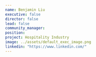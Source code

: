 ```yaml
---
name: Benjamin Liu
executive: false
director: false
lead: false
community_manager:   
position:  
project: Hospitality Industry
image: ../assets/default_exec_image.png
linkedin: "https://www.linkedin.com/"
---
```

